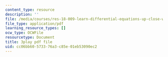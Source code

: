 ```yaml
---
content_type: resource
description: ''
file: /media/courses/res-18-009-learn-differential-equations-up-close-with-gilbert-strang-and-cleve-moler-fall-2015/cc06bb60573376a3c85e01eb53090ec2_n9H-6TQIEJc.pdf
file_type: application/pdf
learning_resource_types: []
ocw_type: OCWFile
resourcetype: Document
title: 3play pdf file
uid: cc06bb60-5733-76a3-c85e-01eb53090ec2
---
```

